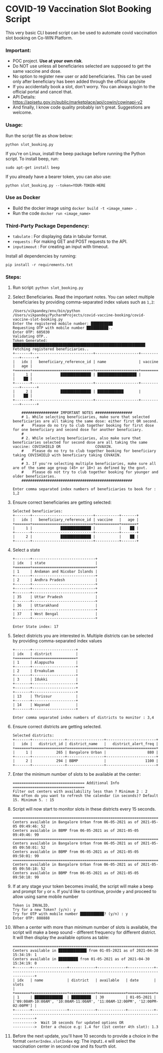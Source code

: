 # COVID-19 Vaccination Slot Booking Script

This very basic CLI based script can be used to automate covid vaccination slot booking on Co-WIN Platform. 

### Important: 
- POC project. **Use at your own risk**.
- Do NOT use unless all beneficiaries selected are supposed to get the same vaccine and dose. 
- No option to register new user or add beneficiaries. This can be used only after beneficiary has been added through the official app/site
- If you accidentally book a slot, don't worry. You can always login to the official portal and cancel that.
- API Details: https://apisetu.gov.in/public/marketplace/api/cowin/cowinapi-v2
- And finally, I know code quality probably isn't great. Suggestions are welcome.


### Usage:

Run the script file as show below:

```
python slot_booking.py
```
If you're on Linux, install the beep package before running the Python script. To install beep, run:
```
sudo apt-get install beep
```
If you already have a bearer token, you can also use:
```
python slot_booking.py --token=YOUR-TOKEN-HERE
```
### Use as Docker

- Build the docker image using `docker build -t <image_name> .`
- Run the code `docker run <image_name>`

### Third-Party Package Dependency:
- ```tabulate``` : For displaying data in tabular format.
- ```requests``` : For making GET and POST requests to the API.
- ```inputimeout``` : For creating an input with timeout.

Install all dependencies by running:
```
pip install -r requirements.txt
```

### Steps:
1. Run script:
	```python slot_booking.py```
2. Select Beneficiaries. Read the important notes. You can select multiple beneficiaries by providing comma-separated index values such as ```1,2```:
	```
	/Users/vikpandey/env/bin/python /Users/vikpandey/PycharmProjects/covid-vaccine-booking/covid-vaccine-slot-booking.py
	Enter the registered mobile number: ██████████
	Requesting OTP with mobile number ██████████..
	Enter OTP: 605030
	Validating OTP..
	Token Generated: █████████████████████████████████████████████████████████████
	Fetching registered beneficiaries.. 
	+-------+----------------------------+--------------------+-----------+-------+
	|   idx |   beneficiary_reference_id | name               | vaccine   |   age |
	+=======+============================+====================+===========+=======+
	|     1 |             ██████████████ | ██████████████████ |           |    ██ |
	+-------+----------------------------+--------------------+-----------+-------+
	|     2 |             ██████████████ | ████████████       |           |    ██ |
	+-------+----------------------------+--------------------+-----------+-------+

		################# IMPORTANT NOTES #################
		# 1. While selecting beneficiaries, make sure that selected beneficiaries are all taking the same dose: either first OR second.
		#    Please do no try to club together booking for first dose for one beneficiary and second dose for another beneficiary.
		#
		# 2. While selecting beneficiaries, also make sure that beneficiaries selected for second dose are all taking the same vaccine: COVISHIELD OR 			     COVAXIN.
		#    Please do no try to club together booking for beneficiary taking COVISHIELD with beneficiary taking COVAXIN.
		#
		# 3. If you're selecting multiple beneficiaries, make sure all are of the same age group (45+ or 18+) as defined by the govt.
		#    Please do not try to club together booking for younger and older beneficiaries.
		###################################################

	Enter comma separated index numbers of beneficiaries to book for : 1,2
	
	```


3. Ensure correct beneficiaries are getting selected:
	```
	Selected beneficiaries: 
	+-------+----------------------------+-----------+-------+
	|   idx |   beneficiary_reference_id | vaccine   |   age |
	+=======+============================+===========+=======+
	|     1 |             ██████████████ |           |    ██ |
	+-------+----------------------------+-----------+-------+
	|     2 |             ██████████████ |           |    ██ |
	+-------+----------------------------+-----------+-------+
	```

4. Select a state
	```
	+-------+-----------------------------+  
	| idx   | state                       |  
	+=======+=============================+  
	| 1     | Andaman and Nicobar Islands |  
	+-------+-----------------------------+  
	| 2     | Andhra Pradesh              |  
	+-------+-----------------------------+
	+-------+-----------------------------+
	+-------+-----------------------------+  
	| 35    | Uttar Pradesh               |  
	+-------+-----------------------------+  
	| 36    | Uttarakhand                 |  
	+-------+-----------------------------+  
	| 37    | West Bengal                 |  
	+-------+-----------------------------+
	```
	```
	Enter State index: 17
	```
5. Select districts you are interested in. Multiple districts can be selected by providing comma-separated index values
	```
	+-------+--------------------+  
	| idx   | district           |  
	+=======+====================+  
	| 1     | Alappuzha          |  
	+-------+--------------------+  
	| 2     | Ernakulam          |  
	+-------+--------------------+  
	| 3     | Idukki             |  
	+-------+--------------------+
	+-------+--------------------+
	+-------+--------------------+  
	| 13    | Thrissur           |  
	+-------+--------------------+  
	| 14    | Wayanad            |  
	+-------+--------------------+
	```
	```
	Enter comma separated index numbers of districts to monitor : 3,4
	```
6. Ensure correct districts are getting selected.
	```
	Selected districts: 
	+-------+---------------+-----------------+-----------------------+
	|   idx |   district_id | district_name   |   district_alert_freq |
	+=======+===============+=================+=======================+
	|     1 |           265 | Bangalore Urban |                   880 |
	+-------+---------------+-----------------+-----------------------+
	|     2 |           294 | BBMP            |                  1100 |
	+-------+---------------+-----------------+-----------------------+
	```
7. Enter the minimum number of slots to be available at the center:
	```
	================================= Additional Info =================================
	Filter out centers with availability less than ? Minimum 2 : 2
	How often do you want to refresh the calendar (in seconds)? Default 15. Minimum 5. : 15
	```
8. Script will now start to monitor slots in these districts every 15 seconds.
	```
	===================================================================================
	Centers available in Bangalore Urban from 06-05-2021 as of 2021-05-05 09:49:46: 52
	Centers available in BBMP from 06-05-2021 as of 2021-05-05 09:49:46: 99
	===================================================================================
	Centers available in Bangalore Urban from 06-05-2021 as of 2021-05-05 09:50:01: 52
	Centers available in BBMP from 06-05-2021 as of 2021-05-05 09:50:01: 99
	===================================================================================
	Centers available in Bangalore Urban from 06-05-2021 as of 2021-05-05 09:50:18: 52
	Centers available in BBMP from 06-05-2021 as of 2021-05-05 09:50:18: 99
	```
9. If at any stage your token becomes invalid, the script will make a beep and prompt for ```y``` or ```n```. If you'd like to continue, provide ```y``` and proceed to allow using same mobile number
	```
	Token is INVALID.  
	Try for a new Token? (y/n): y
	Try for OTP with mobile number ███████████? (y/n) : y
	Enter OTP: 888888
	```  
11. When a center with more than minimum number of slots is available, the script will make a beep sound - different frequency for different district. It will then display the available options as table:
	```
	===================================================================================  
	Centers available in █████████████ from 01-05-2021 as of 2021-04-30 15:34:19: 1  
	Centers available in █████████ from 01-05-2021 as of 2021-04-30 15:34:19: 0  
	+-------+----------------+------------+-------------+------------+------------------------------------------------------------------------------+  
	| idx   | name           | district   | available   | date       | slots                                                                        |  
	+=======+================+============+=============+============+==============================================================================+  
	| 1     | █████████████  | █████████  | 30          | 01-05-2021 | ['09:00AM-10:00AM', '10:00AM-11:00AM', '11:00AM-12:00PM', '12:00PM-02:00PM'] |  
	+-------+----------------+------------+-------------+------------+------------------------------------------------------------------------------+  
	---------->  Wait 10 seconds for updated options OR  
	---------->  Enter a choice e.g: 1.4 for (1st center 4th slot): 1.3
	```
12. Before the next update, you'll have 10 seconds to provide a choice in the format ```centerIndex.slotIndex``` eg: The input```1.4``` will select the vaccination center in second row and its fourth slot.
